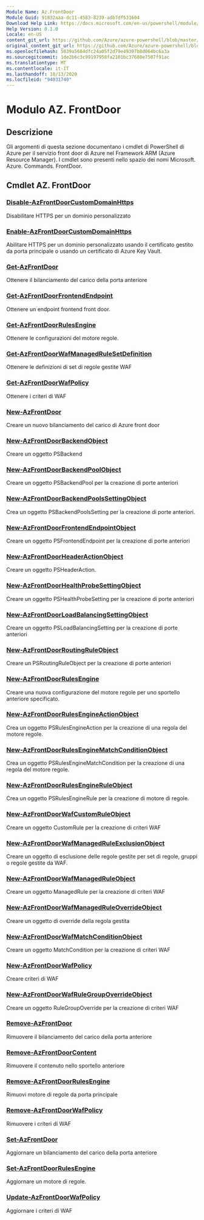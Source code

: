 ```yaml
---
Module Name: Az.FrontDoor
Module Guid: 91832aaa-dc11-4583-8239-adb7df531604
Download Help Link: https://docs.microsoft.com/en-us/powershell/module/az.frontdoor
Help Version: 0.1.0
Locale: en-US
content_git_url: https://github.com/Azure/azure-powershell/blob/master/src/FrontDoor/FrontDoor/help/Az.FrontDoor.md
original_content_git_url: https://github.com/Azure/azure-powershell/blob/master/src/FrontDoor/FrontDoor/help/Az.FrontDoor.md
ms.openlocfilehash: 5039a5684dfc24a05f2d79e49397b8d064bc6a3a
ms.sourcegitcommit: 1de2b6c3c99197958fa2101bc37680e7507f91ac
ms.translationtype: MT
ms.contentlocale: it-IT
ms.lasthandoff: 10/13/2020
ms.locfileid: "94031740"
---
```

# Modulo AZ. FrontDoor
## Descrizione
Gli argomenti di questa sezione documentano i cmdlet di PowerShell di Azure per il servizio front door di Azure nel Framework ARM (Azure Resource Manager). I cmdlet sono presenti nello spazio dei nomi Microsoft. Azure. Commands. FrontDoor.

## Cmdlet AZ. FrontDoor
### [Disable-AzFrontDoorCustomDomainHttps](Disable-AzFrontDoorCustomDomainHttps.md)
Disabilitare HTTPS per un dominio personalizzato

### [Enable-AzFrontDoorCustomDomainHttps](Enable-AzFrontDoorCustomDomainHttps.md)
Abilitare HTTPS per un dominio personalizzato usando il certificato gestito da porta principale o usando un certificato di Azure Key Vault.

### [Get-AzFrontDoor](Get-AzFrontDoor.md)
Ottenere il bilanciamento del carico della porta anteriore

### [Get-AzFrontDoorFrontendEndpoint](Get-AzFrontDoorFrontendEndpoint.md)
Ottenere un endpoint frontend front door.

### [Get-AzFrontDoorRulesEngine](Get-AzFrontDoorRulesEngine.md)
Ottenere le configurazioni del motore regole.

### [Get-AzFrontDoorWafManagedRuleSetDefinition](Get-AzFrontDoorWafManagedRuleSetDefinition.md)
Ottenere le definizioni di set di regole gestite WAF

### [Get-AzFrontDoorWafPolicy](Get-AzFrontDoorWafPolicy.md)
Ottenere i criteri di WAF

### [New-AzFrontDoor](New-AzFrontDoor.md)
Creare un nuovo bilanciamento del carico di Azure front door

### [New-AzFrontDoorBackendObject](New-AzFrontDoorBackendObject.md)
Creare un oggetto PSBackend

### [New-AzFrontDoorBackendPoolObject](New-AzFrontDoorBackendPoolObject.md)
Creare un oggetto PSBackendPool per la creazione di porte anteriori

### [New-AzFrontDoorBackendPoolsSettingObject](New-AzFrontDoorBackendPoolsSettingObject.md)
Crea un oggetto PSBackendPoolsSetting per la creazione di porte anteriori.

### [New-AzFrontDoorFrontendEndpointObject](New-AzFrontDoorFrontendEndpointObject.md)
Creare un oggetto PSFrontendEndpoint per la creazione di porte anteriori

### [New-AzFrontDoorHeaderActionObject](New-AzFrontDoorHeaderActionObject.md)
Creare un oggetto PSHeaderAction.

### [New-AzFrontDoorHealthProbeSettingObject](New-AzFrontDoorHealthProbeSettingObject.md)
Creare un oggetto PSHealthProbeSetting per la creazione di porte anteriori

### [New-AzFrontDoorLoadBalancingSettingObject](New-AzFrontDoorLoadBalancingSettingObject.md)
Creare un oggetto PSLoadBalancingSetting per la creazione di porte anteriori

### [New-AzFrontDoorRoutingRuleObject](New-AzFrontDoorRoutingRuleObject.md)
Creare un PSRoutingRuleObject per la creazione di porte anteriori

### [New-AzFrontDoorRulesEngine](New-AzFrontDoorRulesEngine.md)
Creare una nuova configurazione del motore regole per uno sportello anteriore specificato. 

### [New-AzFrontDoorRulesEngineActionObject](New-AzFrontDoorRulesEngineActionObject.md)
Crea un oggetto PSRulesEngineAction per la creazione di una regola del motore regole.

### [New-AzFrontDoorRulesEngineMatchConditionObject](New-AzFrontDoorRulesEngineMatchConditionObject.md)
Crea un oggetto PSRulesEngineMatchCondition per la creazione di una regola del motore regole.

### [New-AzFrontDoorRulesEngineRuleObject](New-AzFrontDoorRulesEngineRuleObject.md)
Crea un oggetto PSRulesEngineRule per la creazione di motore di regole.

### [New-AzFrontDoorWafCustomRuleObject](New-AzFrontDoorWafCustomRuleObject.md)
Creare un oggetto CustomRule per la creazione di criteri WAF

### [New-AzFrontDoorWafManagedRuleExclusionObject](New-AzFrontDoorWafManagedRuleExclusionObject.md)
Creare un oggetto di esclusione delle regole gestite per set di regole, gruppi o regole gestite da WAF.

### [New-AzFrontDoorWafManagedRuleObject](New-AzFrontDoorWafManagedRuleObject.md)
Creare un oggetto ManagedRule per la creazione di criteri WAF

### [New-AzFrontDoorWafManagedRuleOverrideObject](New-AzFrontDoorWafManagedRuleOverrideObject.md)
Creare un oggetto di override della regola gestita

### [New-AzFrontDoorWafMatchConditionObject](New-AzFrontDoorWafMatchConditionObject.md)
Creare un oggetto MatchCondition per la creazione di criteri WAF

### [New-AzFrontDoorWafPolicy](New-AzFrontDoorWafPolicy.md)
Creare criteri di WAF

### [New-AzFrontDoorWafRuleGroupOverrideObject](New-AzFrontDoorWafRuleGroupOverrideObject.md)
Creare un oggetto RuleGroupOverride per la creazione di criteri WAF

### [Remove-AzFrontDoor](Remove-AzFrontDoor.md)
Rimuovere il bilanciamento del carico della porta anteriore

### [Remove-AzFrontDoorContent](Remove-AzFrontDoorContent.md)
Rimuovere il contenuto nello sportello anteriore

### [Remove-AzFrontDoorRulesEngine](Remove-AzFrontDoorRulesEngine.md)
Rimuovi motore di regole da porta principale

### [Remove-AzFrontDoorWafPolicy](Remove-AzFrontDoorWafPolicy.md)
Rimuovere i criteri di WAF

### [Set-AzFrontDoor](Set-AzFrontDoor.md)
Aggiornare un bilanciamento del carico della porta anteriore

### [Set-AzFrontDoorRulesEngine](Set-AzFrontDoorRulesEngine.md)
Aggiornare un motore di regole.

### [Update-AzFrontDoorWafPolicy](Update-AzFrontDoorWafPolicy.md)
Aggiornare i criteri di WAF


